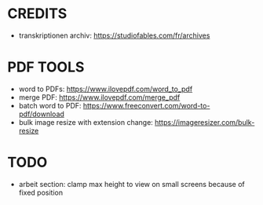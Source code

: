# CREDITS

- transkriptionen archiv: https://studiofables.com/fr/archives

# PDF TOOLS

- word to PDFs: https://www.ilovepdf.com/word_to_pdf
- merge PDF: https://www.ilovepdf.com/merge_pdf
- batch word to PDF: https://www.freeconvert.com/word-to-pdf/download
- bulk image resize with extension change: https://imageresizer.com/bulk-resize

# TODO

- arbeit section: clamp max height to view on small screens because of fixed position
